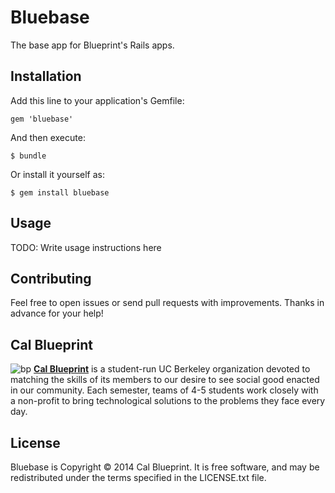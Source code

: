 # Bluebase

The base app for Blueprint's Rails apps.

## Installation

Add this line to your application's Gemfile:

    gem 'bluebase'

And then execute:

    $ bundle

Or install it yourself as:

    $ gem install bluebase

## Usage

TODO: Write usage instructions here

## Contributing

Feel free to open issues or send pull requests with improvements. Thanks in
advance for your help!

## Cal Blueprint
![bp](http://bptech.berkeley.edu/assets/logo-full-large-d6419503b443e360bc6c404a16417583.png "BP Banner")
**[Cal Blueprint](http://www.calblueprint.org/)** is a student-run UC Berkeley organization devoted to matching the skills of its members to our desire to see social good enacted in our community. Each semester, teams of 4-5 students work closely with a non-profit to bring technological solutions to the problems they face every day.

## License

Bluebase is Copyright © 2014 Cal Blueprint. It is free software, and may be redistributed under the terms
specified in the LICENSE.txt file.

